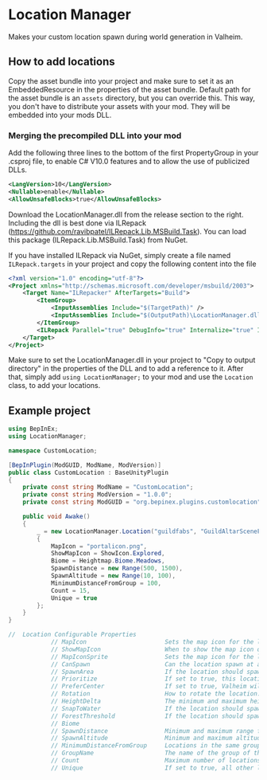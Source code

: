 # Location Manager

Makes your custom location spawn during world generation in Valheim.

## How to add locations

Copy the asset bundle into your project and make sure to set it as an EmbeddedResource in the properties of the asset bundle.
Default path for the asset bundle is an `assets` directory, but you can override this.
This way, you don't have to distribute your assets with your mod. They will be embedded into your mods DLL.

### Merging the precompiled DLL into your mod

Add the following three lines to the bottom of the first PropertyGroup in your .csproj file, to enable C# V10.0 features and to allow the use of publicized DLLs.

```xml
<LangVersion>10</LangVersion>
<Nullable>enable</Nullable>
<AllowUnsafeBlocks>true</AllowUnsafeBlocks>
```

Download the LocationManager.dll from the release section to the right.
Including the dll is best done via ILRepack (https://github.com/ravibpatel/ILRepack.Lib.MSBuild.Task). You can load this package (ILRepack.Lib.MSBuild.Task) from NuGet.

If you have installed ILRepack via NuGet, simply create a file named `ILRepack.targets` in your project and copy the following content into the file

```xml
<?xml version="1.0" encoding="utf-8"?>
<Project xmlns="http://schemas.microsoft.com/developer/msbuild/2003">
    <Target Name="ILRepacker" AfterTargets="Build">
        <ItemGroup>
            <InputAssemblies Include="$(TargetPath)" />
            <InputAssemblies Include="$(OutputPath)\LocationManager.dll" />
        </ItemGroup>
        <ILRepack Parallel="true" DebugInfo="true" Internalize="true" InputAssemblies="@(InputAssemblies)" OutputFile="$(TargetPath)" TargetKind="SameAsPrimaryAssembly" LibraryPath="$(OutputPath)" />
    </Target>
</Project>
```

Make sure to set the LocationManager.dll in your project to "Copy to output directory" in the properties of the DLL and to add a reference to it.
After that, simply add `using LocationManager;` to your mod and use the `Location` class, to add your locations.

## Example project

```csharp
using BepInEx;
using LocationManager;

namespace CustomLocation;

[BepInPlugin(ModGUID, ModName, ModVersion)]
public class CustomLocation : BaseUnityPlugin
{
	private const string ModName = "CustomLocation";
	private const string ModVersion = "1.0.0";
	private const string ModGUID = "org.bepinex.plugins.customlocation";

	public void Awake()
	{
		_ = new LocationManager.Location("guildfabs", "GuildAltarSceneFab")
		{
			MapIcon = "portalicon.png",
			ShowMapIcon = ShowIcon.Explored,
			Biome = Heightmap.Biome.Meadows,
			SpawnDistance = new Range(500, 1500),
			SpawnAltitude = new Range(10, 100),
			MinimumDistanceFromGroup = 100,
			Count = 15,
			Unique = true
		};
	}
}
```

```csharp
//  Location Configurable Properties
            // MapIcon                      Sets the map icon for the location.
            // ShowMapIcon                  When to show the map icon of the location. Requires an icon to be set. Use "Never" to not show a map icon for the location. Use "Always" to always show a map icon for the location. Use "Explored" to start showing a map icon for the location as soon as a player has explored the area.
            // MapIconSprite                Sets the map icon for the location.
            // CanSpawn                     Can the location spawn at all.
            // SpawnArea                    If the location should spawn more towards the edge of the biome or towards the center. Use "Edge" to make it spawn towards the edge. Use "Median" to make it spawn towards the center. Use "Everything" if it doesn't matter.</para>
            // Prioritize                   If set to true, this location will be prioritized over other locations, if they would spawn in the same area.
            // PreferCenter                 If set to true, Valheim will try to spawn your location as close to the center of the map as possible.
            // Rotation                     How to rotate the location. Use "Fixed" to use the rotation of the prefab. Use "Random" to randomize the rotation. Use "Slope" to rotate the location along a possible slope.
            // HeightDelta                  The minimum and maximum height difference of the terrain below the location.
            // SnapToWater                  If the location should spawn near water.
            // ForestThreshold              If the location should spawn in a forest. Everything above 1.15 is considered a forest by Valheim. 2.19 is considered a thick forest by Valheim.
            // Biome
            // SpawnDistance                Minimum and maximum range from the center of the map for the location.
            // SpawnAltitude                Minimum and maximum altitude for the location.
            // MinimumDistanceFromGroup     Locations in the same group will keep at least this much distance between each other.
            // GroupName                    The name of the group of the location, used by the minimum distance from group setting.
            // Count                        Maximum number of locations to spawn in. Does not mean that this many locations will spawn. But Valheim will try its best to spawn this many, if there is space.
            // Unique                       If set to true, all other locations will be deleted, once the first one has been discovered by a player.
```